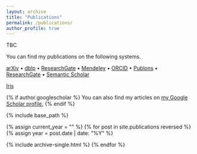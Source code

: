 ```yaml
---
layout: archive
title: "Publications"
permalink: /publications/
author_profile: true
---
```


TBC

You can find my publications on the following systems.



<a href="{{ author.arxiv }}"><i class="ai ai-fw ai-arxiv"></i> arXiv</a> &bull;
<a href="{{ author.dblp }}"><i class="ai ai-fw ai-dblp"></i> dblp</a> &bull;
<a href="{{ author.googlescholar }}"><i class="ai ai-fw ai-google-scholar"></i> ResearchGate</a> &bull;
<a href="{{ https://www.mendeley.com/profiles/benjamin-guedj2/ }}"><i class="ai ai-fw ai-mendeley"></i> Mendeley</a> &bull;
<a href="{{ author.orcid }}"><i class="ai ai-fw ai-orcid"></i> ORCID</a> &bull;
<a href="{{ https://publons.com/researcher/3156326/benjamin-guedj/ }}"><i class="ai ai-fw ai-publons"></i> Publons</a> &bull;
<a href="{{ author.researchgate }}"><i class="ai ai-fw ai-researchgate"></i> ResearchGate</a> &bull;
<a href="{{ https://www.semanticscholar.org/author/Benjamin-Guedj/3383281 }}"><i class="ai ai-fw ai-semantic-scholar"></i> Semantic Scholar</a>


<!-- [arXiv](https://arxiv.org/a/guedj_b_1.html) -->

<!-- [dblp](https://dblp.uni-trier.de/pers/hd/g/Guedj:Benjamin) -->

<!-- [HAL](https://haltools.inria.fr/Public/afficheRequetePubli.php?auteur_exp=Benjamin%2C+Guedj&CB_auteur=oui&CB_titre=oui&CB_identifiant=oui&CB_article=oui&CB_DOI=oui&CB_typdoc=oui&langue=Anglais&tri_exp=annee_publi&tri_exp2=typdoc&tri_exp3=date_publi&ordre_aff=AT&Fen=Aff&css=../css/styles_publicationsHAL.css) -->

[Iris](http://iris.ucl.ac.uk/iris/browse/profile?upi=BGUED94)

<!-- [ResearchGate](https://www.researchgate.net/profile/Benjamin_Guedj) -->

<!-- [Google Scholar](https://scholar.google.fr/citations?user=q-JTC2sAAAAJ&hl=fr) -->

<!-- [ORCID](https://orcid.org/0000-0003-1237-7430) -->



{% if author.googlescholar %}
  You can also find my articles on <u><a href="{{author.googlescholar}}">my Google Scholar profile</a>.</u>
{% endif %}

{% include base_path %}

<!-- {% for post in site.publications reversed %}
  {% include archive-single.html %}
{% endfor %} -->

{% assign current_year = "" %}
{% for post in site.publications reversed %}
  {% assign year = post.date | date: "%Y" %}
  <!-- {% if current_year != year %}
    {% assign current_year = year %}
    {% include archive-subheader.html %}
  {% endif %} -->
  {% include archive-single.html %}
{% endfor %}
